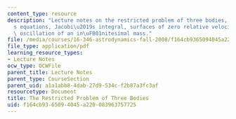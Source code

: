 ```yaml
---
content_type: resource
description: "Lecture notes on the restricted problem of three bodies, Jacobi\u2019\
  s equations, Jacobi\u2019s integral, surfaces of zero relative velocity, and rectilinear\
  \ oscillation of an in\uFB01nitesimal mass."
file: /media/courses/16-346-astrodynamics-fall-2008/f164cb9365094045a220083963757725_lec_25.pdf
file_type: application/pdf
learning_resource_types:
- Lecture Notes
ocw_type: OCWFile
parent_title: Lecture Notes
parent_type: CourseSection
parent_uid: a1a1abb8-4dab-27d9-534c-f2b87a3fc3af
resourcetype: Document
title: The Restricted Problem of Three Bodies
uid: f164cb93-6509-4045-a220-083963757725
---
```

